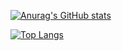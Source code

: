 [![Anurag's GitHub stats](https://github-readme-stats.vercel.app/api?username=Rafael-Araujo-dev&show_icons=true&theme=tokyonight)](https://github.com/Rafael-Araujo-dev/github-readme-stats)

[![Top Langs](https://github-readme-stats.vercel.app/api/top-langs/?username=Rafael-Araujo-dev&layout=compact)](https://github.com/Rafael-Araujo-dev/github-readme-stats)
